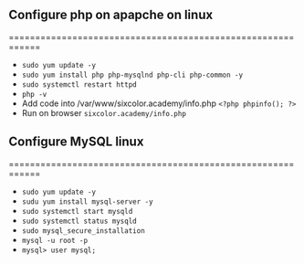 ## Configure php on apapche on linux
============================================================
- `sudo yum update -y`
- `sudo yum install php php-mysqlnd php-cli php-common -y`
- `sudo systemctl restart httpd`
- `php -v`
-  Add code into /var/www/sixcolor.academy/info.php `<?php phpinfo(); ?>`
-  Run on browser `sixcolor.academy/info.php`

## Configure MySQL linux
============================================================
- `sudo yum update -y`
- `sudu yum install mysql-server -y`
- `sudo systemctl start mysqld`
- `sudo systemctl status mysqld`
- `sudo mysql_secure_installation`
- `mysql -u root -p`
- `mysql> user mysql;`